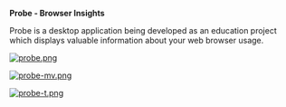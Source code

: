 **Probe - Browser Insights**

Probe is a desktop application being developed as an education project which displays valuable information about your web browser usage.


[![probe.png](https://i.postimg.cc/Y9ZtRcDp/probe.png)](https://postimg.cc/zbwmDQ1M)

[![probe-mv.png](https://i.postimg.cc/fWSzLLkk/probe-mv.png)](https://i.postimg.cc/fWSzLLkk/probe-mv.png)

[![probe-t.png](https://i.postimg.cc/fT4w0N0C/probe-t.png)](https://i.postimg.cc/fT4w0N0C/probe-t.png)
